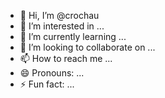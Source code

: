 - 👋 Hi, I’m @crochau
- 👀 I’m interested in ...
- 🌱 I’m currently learning ...
- 💞️ I’m looking to collaborate on ...
- 📫 How to reach me ...
- 😄 Pronouns: ...
- ⚡ Fun fact: ...

<!---
crochau/crochau is a ✨ special ✨ repository because its `README.md` (this file) appears on your GitHub profile.
You can click the Preview link to take a look at your changes.
--->
